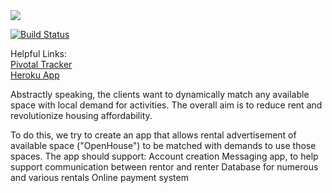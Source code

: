 <a href="https://codeclimate.com/github/jjeremydiaz/OpenHouse">
    <img src="https://codeclimate.com/github/jjeremydiaz/OpenHouse/badges/gpa.svg" />
</a>

[![Build Status](https://travis-ci.org/jjeremydiaz/OpenHouse.svg?branch=master)](https://travis-ci.org/jjeremydiaz/OpenHouse)

Helpful Links: <br>
<a href="https://www.pivotaltracker.com/n/projects/2117895"> Pivotal Tracker </a> <br>
<a href="https://openhouse-1.herokuapp.com/"> Heroku App </a>

Abstractly speaking, the clients want to dynamically match any available space with local demand for activities. 
The overall aim is to reduce rent and revolutionize housing affordability.

To do this, we try to create an app that allows rental advertisement of available space ("OpenHouse") to be matched with demands to use those spaces.
The app should support:
    Account creation
    Messaging app, to help support communication between rentor and renter
    Database for numerous and various rentals
    Online payment system
